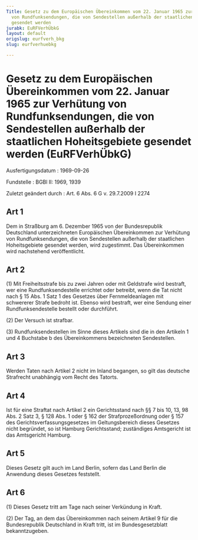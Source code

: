 ```yaml
---
Title: Gesetz zu dem Europäischen Übereinkommen vom 22. Januar 1965 zur Verhütung
  von Rundfunksendungen, die von Sendestellen außerhalb der staatlichen Hoheitsgebiete
  gesendet werden
jurabk: EuRFVerhÜbkG
layout: default
origslug: eurfverh_bkg
slug: eurfverhuebkg

---
```


# Gesetz zu dem Europäischen Übereinkommen vom 22. Januar 1965 zur Verhütung von Rundfunksendungen, die von Sendestellen außerhalb der staatlichen Hoheitsgebiete gesendet werden (EuRFVerhÜbkG)

Ausfertigungsdatum
:   1969-09-26

Fundstelle
:   BGBl II: 1969, 1939

Zuletzt geändert durch
:   Art. 6 Abs. 6 G v. 29.7.2009 I 2274

## Art 1

Dem in Straßburg am 6. Dezember 1965 von der Bundesrepublik
Deutschland unterzeichneten Europäischen Übereinkommen zur Verhütung
von Rundfunksendungen, die von Sendestellen außerhalb der staatlichen
Hoheitsgebiete gesendet werden, wird zugestimmt. Das Übereinkommen
wird nachstehend veröffentlicht.

## Art 2

(1) Mit Freiheitsstrafe bis zu zwei Jahren oder mit Geldstrafe wird
bestraft, wer eine Rundfunksendestelle errichtet oder betreibt, wenn
die Tat nicht nach § 15 Abs. 1 Satz 1 des Gesetzes über
Fernmeldeanlagen mit schwererer Strafe bedroht ist. Ebenso wird
bestraft, wer eine Sendung einer Rundfunksendestelle bestellt oder
durchführt.

(2) Der Versuch ist strafbar.

(3) Rundfunksendestellen im Sinne dieses Artikels sind die in den
Artikeln 1 und 4 Buchstabe b des Übereinkommens bezeichneten
Sendestellen.

## Art 3

Werden Taten nach Artikel 2 nicht im Inland begangen, so gilt das
deutsche Strafrecht unabhängig vom Recht des Tatorts.

## Art 4

Ist für eine Straftat nach Artikel 2 ein Gerichtsstand nach §§ 7 bis
10, 13, 98 Abs. 2 Satz 3, § 128 Abs. 1 oder § 162 der
Strafprozeßordnung oder § 157 des Gerichtsverfassungsgesetzes im
Geltungsbereich dieses Gesetzes nicht begründet, so ist Hamburg
Gerichtsstand; zuständiges Amtsgericht ist das Amtsgericht Hamburg.

## Art 5

Dieses Gesetz gilt auch im Land Berlin, sofern das Land Berlin die
Anwendung dieses Gesetzes feststellt.

## Art 6

(1) Dieses Gesetz tritt am Tage nach seiner Verkündung in Kraft.

(2) Der Tag, an dem das Übereinkommen nach seinem Artikel 9 für die
Bundesrepublik Deutschland in Kraft tritt, ist im Bundesgesetzblatt
bekanntzugeben.

